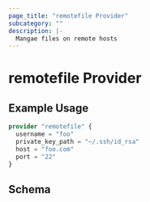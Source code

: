```yaml
---
page_title: "remotefile Provider"
subcategory: ""
description: |-
  Mangae files on remote hosts
---
```


# remotefile Provider

## Example Usage

```terraform
provider "remotefile" {
  username = "foo"
  private_key_path = "~/.ssh/id_rsa"
  host = "foo.com"
  port = "22"
}
```

## Schema
